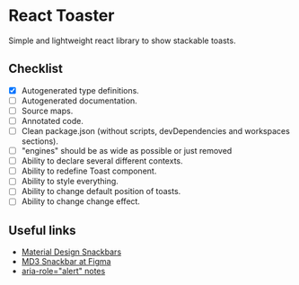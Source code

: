 # React Toaster

Simple and lightweight react library to show stackable toasts.

## Checklist

- [x] Autogenerated type definitions.
- [ ] Autogenerated documentation.
- [ ] Source maps.
- [ ] Annotated code.
- [ ] Clean package.json (without scripts, devDependencies and workspaces sections).
- [ ] "engines" should be as wide as possible or just removed
- [ ] Ability to declare several different contexts.
- [ ] Ability to redefine Toast component.
- [ ] Ability to style everything.
- [ ] Ability to change default position of toasts.
- [ ] Ability to change change effect.

## Useful links

- [Material Design Snackbars](https://m3.material.io/components/snackbar/overview)
- [MD3 Snackbar at Figma](<https://www.figma.com/file/7v53gbFTcRRQvDG9NZKZqn/Material-3-Design-Kit-(Community)?type=design&node-id=53977-33572&mode=dev>)
- [aria-role="alert" notes](https://developer.mozilla.org/en-US/docs/Web/Accessibility/ARIA/Roles/alert_role)
